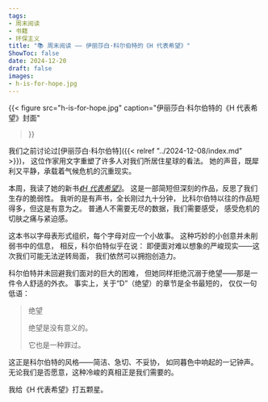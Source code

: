 ```yaml
---
tags:
- 周末阅读
- 书籍
- 环保主义
title: "📚 周末阅读 —— 伊丽莎白·科尔伯特的《H 代表希望》"
ShowToc: false
date: 2024-12-20
draft: false
images:
- h-is-for-hope.jpg
---
```


{{<
    figure src="h-is-for-hope.jpg"
    caption="伊丽莎白·科尔伯特的《H 代表希望》封面"
>}}

我们之前讨论过[伊丽莎白·科尔伯特]({{< relref "../2024-12-08/index.md" >}})，
这位作家用文字重塑了许多人对我们所居住星球的看法。
她的声音，既犀利又平静，承载着气候危机的沉重现实。

本周，我读了她的新书[*《H 代表希望》*](https://www.goodreads.com/book/show/181346625-h-is-for-hope)。
这是一部简短但深刻的作品，反思了我们生存的脆弱性。
我听的是有声书，全长刚过九十分钟，
比科尔伯特以往的作品短得多，但这是有意为之。
普通人不需要无尽的数据，我们需要感受，
感受危机的切肤之痛与紧迫感。

这本书以字母表形式组织，每个字母对应一个小故事。
这种巧妙的小创意并未削弱书中的信息，
相反，科尔伯特似乎在说：
即便面对难以想象的严峻现实——这次我们可能无法逆转局面，
我们依然可以拥抱创造力。

科尔伯特并未回避我们面对的巨大的困难，
但她同样拒绝沉溺于绝望——那是一件令人舒适的外衣。
事实上，关于“D”（绝望）的章节是全书最短的，
仅仅一句低语：

> 绝望
>
> 绝望是没有意义的。
>
> 它也是一种罪过。

这正是科尔伯特的风格——简洁、急切、不妥协，
如同暮色中响起的一记钟声。
无论我们是否愿意，这种冷峻的真相正是我们需要的。

我给《H 代表希望》打五颗星。
